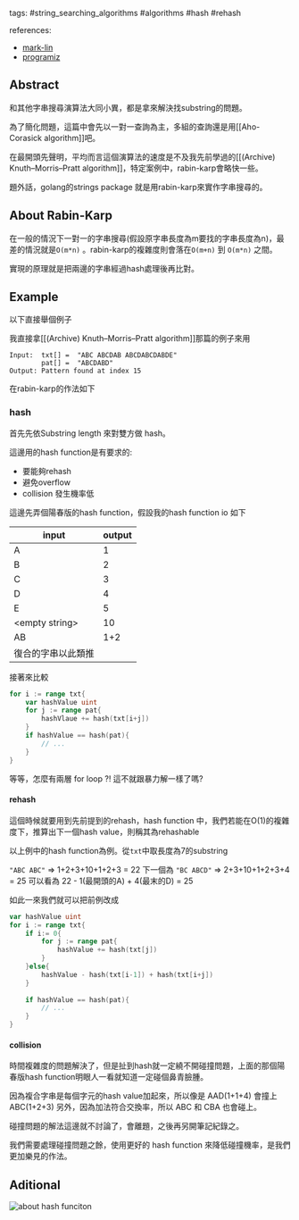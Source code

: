 tags: #string_searching_algorithms #algorithms #hash #rehash

references:
- [mark-lin](https://mark-lin.com/posts/20200625/)
- [programiz](https://www.programiz.com/dsa/rabin-karp-algorithm)

## Abstract

和其他字串搜尋演算法大同小異，都是拿來解決找substring的問題。

為了簡化問題，這篇中會先以一對一查詢為主，多組的查詢還是用[[Aho-Corasick algorithm]]吧。

在最開頭先聲明，平均而言這個演算法的速度是不及我先前學過的[[(Archive) Knuth–Morris–Pratt algorithm]]，特定案例中，rabin-karp會略快一些。

題外話，golang的strings package 就是用rabin-karp來實作字串搜尋的。

## About Rabin-Karp

在一般的情況下一對一的字串搜尋(假設原字串長度為m要找的字串長度為n)，最差的情況就是`O(m*n)` 。rabin-karp的複雜度則會落在`O(m+n)` 到 `O(m*n)` 之間。

實現的原理就是把兩邊的字串經過hash處理後再比對。

## Example

以下直接舉個例子

我直接拿[[(Archive) Knuth–Morris–Pratt algorithm]]那篇的例子來用

```text
Input:  txt[] =  "ABC ABCDAB ABCDABCDABDE"
        pat[] =  "ABCDABD"
Output: Pattern found at index 15
```

在rabin-karp的作法如下


### hash

首先先依Substring length 來對雙方做 hash。

這邊用的hash function是有要求的:
- 要能夠rehash
- 避免overflow
- collision 發生機率低

這邊先弄個陽春版的hash function，假設我的hash function io 如下

| input              | output |
| ------------------ | ------ |
| A                  | 1      |
| B                  | 2      |
| C                  | 3      |
| D                  | 4      |
| E                  | 5      |
| \<empty string\>   | 10     |
| AB                 | 1+2    |
| 復合的字串以此類推 |        |


接著來比較

```go
for i := range txt{
	var hashValue uint
	for j := range pat{
		hashVlaue += hash(txt[i+j])
	}
	if hashValue == hash(pat){
		// ...
	}
}
```

等等，怎麼有兩層 for loop ?! 這不就跟暴力解一樣了嗎?

#### rehash

這個時候就要用到先前提到的rehash，hash function 中，我們若能在O(1)的複雜度下，推算出下一個hash value，則稱其為rehashable

以上例中的hash function為例。從`txt`中取長度為7的substring

`"ABC ABC"` => 1+2+3+10+1+2+3 = 22
下一個為
`"BC ABCD"` => 2+3+10+1+2+3+4 = 25
可以看為 22 - 1(最開頭的A) + 4(最末的D) = 25

如此一來我們就可以把前例改成

```go
var hashValue uint
for i := range txt{
	if i:= 0{
		for j := range pat{
			hashValue += hash(txt[j])
		}
	}else{
		hashValue - hash(txt[i-1]) + hash(txt[i+j])
	}
	
	if hashValue == hash(pat){
		// ...
	}
}
```

#### collision

時間複雜度的問題解決了，但是扯到hash就一定繞不開碰撞問題，上面的那個陽春版hash function明眼人一看就知道一定碰個鼻青臉腫。

因為複合字串是每個字元的hash value加起來，所以像是 AAD(1+1+4) 會撞上 ABC(1+2+3)
另外，因為加法符合交換率，所以 ABC 和 CBA 也會碰上。

碰撞問題的解法這邊就不討論了，會離題，之後再另開筆記紀錄之。

我們需要處理碰撞問題之餘，使用更好的 hash function 來降低碰撞機率，是我們更加樂見的作法。

## Aditional

![about hash funciton](https://i.imgur.com/roAauME.png)